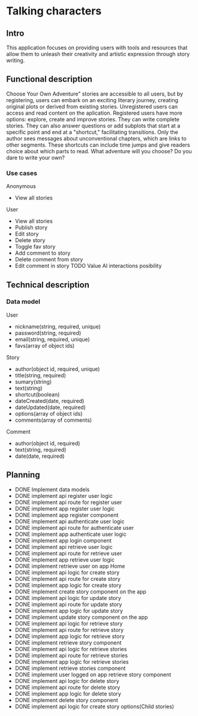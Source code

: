 # Talking characters

## Intro

This application focuses on providing users with tools and resources that allow them to unleash their creativity and artistic expression through story writing.

## Functional description

Choose Your Own Adventure" stories are accessible to all users, but by registering, users can embark on an exciting literary journey, creating original plots or derived from existing stories.
Unregistered users can access and read content on the aplication. Registered users have more options: explore, create and improve stories. They can write complete stories. They can also answer questions or add subplots that start at a specific point and end at a "shortcut," facilitating transitions. Only the author sees messages about unconventional chapters, which are links to other segments. These shortcuts can include time jumps and give readers choice about which parts to read.
What adventure will you choose? Do you dare to write your own?

### Use cases

Anonymous
- View all stories

User
- View all stories
- Publish story
- Edit story
- Delete story
- Toggle fav story
- Add comment to story
- Delete comment from story
- Edit comment in story
TODO Value AI interactions posibility

## Technical description

### Data model

User
- nickname(string, required, unique)
- password(string, required)
- email(string, required, unique)
- favs(array of object ids)

Story
- author(object id, required, unique)
- title(string, required)
- sumary(string)
- text(string)
- shortcut(boolean)
- dateCreated(date, required)
- dateUpdated(date, required)
- options(array of object ids)
- comments(array of comments)

Comment
- author(object id, required)
- text(string, required)
- date(date, required)

## Planning
- DONE Implement data models
- DONE implement api register user logic
- DONE implement api route for register user
- DONE implement app register user logic
- DONE implement app register component
- DONE implement api authenticate user logic
- DONE implement api route for authenticate user
- DONE implement app authenticate user logic
- DONE implement app login component
- DONE implement api retrieve user logic
- DONE implement api route for retrieve user
- DONE implement app retrieve user logic
- DONE implement retrieve user on app Home
- DONE implement api logic for create story
- DONE implement api route for create story
- DONE implement app logic for create story
- DONE implement create story component on the app
- DONE implement api logic for update story
- DONE implement api route for update story
- DONE implement app logic for update story
- DONE implement update story component on the app
- DONE implement api logic for retrieve story
- DONE implement api route for retrieve story
- DONE implement app logic for retrieve story
- DONE implement retrieve story component
- DONE implement api logic for retrieve stories
- DONE implement api route for retrieve stories
- DONE implement app logic for retrieve stories
- DONE implement retrieve stories component
- DONE implement user logged on app retrieve story component
- DONE implement api logic for delete story
- DONE implement api route for delete story
- DONE implement app logic for delete story
- DONE implement delete story component
- DONE implement api logic for create story options(Child stories)
